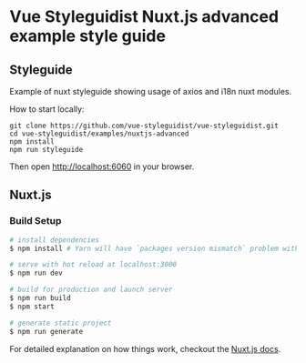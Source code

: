 # Vue Styleguidist Nuxt.js advanced example style guide

## Styleguide

Example of nuxt styleguide showing usage of axios and i18n nuxt modules.

How to start locally:

```
git clone https://github.com/vue-styleguidist/vue-styleguidist.git
cd vue-styleguidist/examples/nuxtjs-advanced
npm install
npm run styleguide
```

Then open [http://localhost:6060](http://localhost:6060) in your browser.

## Nuxt.js

### Build Setup

```bash
# install dependencies
$ npm install # Yarn will have `packages version mismatch` problem with vue-styleguidist, not recommend

# serve with hot reload at localhost:3000
$ npm run dev

# build for production and launch server
$ npm run build
$ npm start

# generate static project
$ npm run generate
```

For detailed explanation on how things work, checkout the [Nuxt.js docs](https://github.com/nuxt/nuxt.js).
